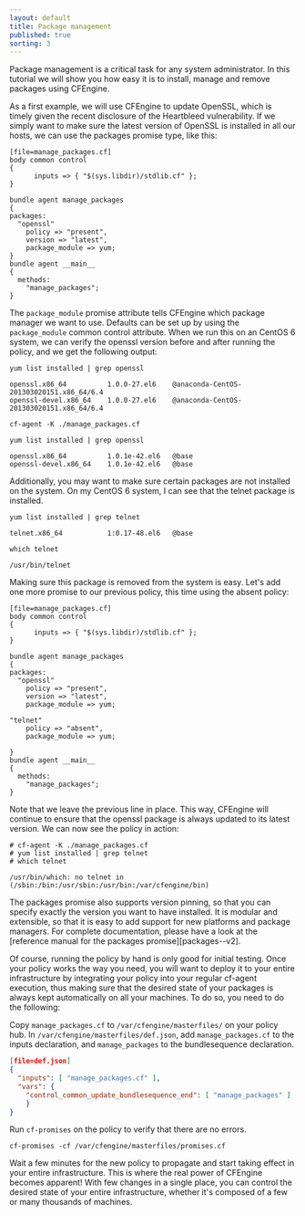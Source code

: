 ```yaml
---
layout: default
title: Package management
published: true
sorting: 3
---
```


Package management is a critical task for any system administrator. In this
tutorial we will show you how easy it is to install, manage and remove packages
using CFEngine.

As a first example, we will use CFEngine to update OpenSSL, which is timely
given the recent disclosure of the Heartbleed vulnerability. If we simply want
to make sure the latest version of OpenSSL is installed in all our hosts, we can
use the packages promise type, like this:

```cf3
[file=manage_packages.cf]
body common control
{
      inputs => { "$(sys.libdir)/stdlib.cf" };
}

bundle agent manage_packages
{
packages:
  "openssl"
    policy => "present",
    version => "latest",
    package_module => yum;
}
bundle agent __main__
{
  methods:
    "manage_packages";
}
```

The `package_module` promise attribute tells CFEngine which package manager we
want to use. Defaults can be set up by using the `package_module` common control
attribute. When we run this on an CentOS 6 system, we can verify the openssl
version before and after running the policy, and we get the following output:

```command
yum list installed | grep openssl
```
```output
openssl.x86_64          1.0.0-27.el6    @anaconda-CentOS-201303020151.x86_64/6.4
openssl-devel.x86_64    1.0.0-27.el6    @anaconda-CentOS-201303020151.x86_64/6.4
```

```command
cf-agent -K ./manage_packages.cf
```

```command
yum list installed | grep openssl
```
```output
openssl.x86_64          1.0.1e-42.el6   @base
openssl-devel.x86_64    1.0.1e-42.el6   @base
```

Additionally, you may want to make sure certain packages are not installed on
the system. On my CentOS 6 system, I can see that the telnet package is
installed.

```command
yum list installed | grep telnet
```
```output
telnet.x86_64           1:0.17-48.el6   @base
```

```command
which telnet
```
```output
/usr/bin/telnet
```

Making sure this package is removed from the system is easy. Let's add one more
promise to our previous policy, this time using the absent policy:

```cf3
[file=manage_packages.cf]
body common control
{
      inputs => { "$(sys.libdir)/stdlib.cf" };
}

bundle agent manage_packages
{
packages:
  "openssl"
    policy => "present",
    version => "latest",
    package_module => yum;

"telnet"
    policy => "absent",
    package_module => yum;

}
bundle agent __main__
{
  methods:
    "manage_packages";
}
```

Note that we leave the previous line in place. This way, CFEngine will continue
to ensure that the openssl package is always updated to its latest version. We
can now see the policy in action:

```console
# cf-agent -K ./manage_packages.cf
# yum list installed | grep telnet
# which telnet
```
```output
/usr/bin/which: no telnet in (/sbin:/bin:/usr/sbin:/usr/bin:/var/cfengine/bin)
```

The packages promise also supports version pinning, so that you can specify
exactly the version you want to have installed. It is modular and extensible, so
that it is easy to add support for new platforms and package managers. For
complete documentation, please have a look at the [reference manual for the
packages promise][packages--v2].

Of course, running the policy by hand is only good for initial testing. Once
your policy works the way you need, you will want to deploy it to your entire
infrastructure by integrating your policy into your regular cf-agent execution,
thus making sure that the desired state of your packages is always kept
automatically on all your machines. To do so, you need to do the following:

Copy `manage_packages.cf` to `/var/cfengine/masterfiles/` on your policy hub. In
`/var/cfengine/masterfiles/def.json`, add `manage_packages.cf` to the inputs
declaration, and `manage_packages` to the bundlesequence declaration.

```json
[file=def.json]
{
  "inputs": [ "manage_packages.cf" ],
  "vars": {
    "control_common_update_bundlesequence_end": [ "manage_packages" ]
    }
}
```

Run `cf-promises` on the policy to verify that there are no errors.

```command
cf-promises -cf /var/cfengine/masterfiles/promises.cf
```

Wait a few minutes for the new policy to propagate and start taking effect in
your entire infrastructure. This is where the real power of CFEngine becomes
apparent! With few changes in a single place, you can control the desired state
of your entire infrastructure, whether it's composed of a few or many thousands
of machines.
